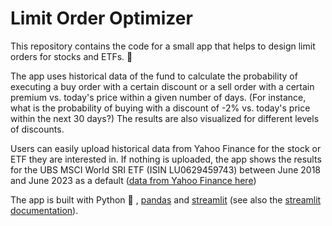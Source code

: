 # Limit Order Optimizer

This repository contains the code for a small app that helps to design limit orders for stocks and ETFs. :money_with_wings:

The app uses historical data of the fund to calculate the probability of executing a buy order with a certain discount or a sell order with a certain premium vs. today's price within a given number of days. (For instance, what is the probability of buying with a discount of -2% vs. today's price within the next 30 days?) The results are also visualized for different levels of discounts.

Users can easily upload historical data from Yahoo Finance for the stock or ETF they are interested in. If nothing is uploaded, the app shows the results for the UBS MSCI World SRI ETF (ISIN LU0629459743) between June 2018 and June 2023 as a default ([data from Yahoo Finance here]((https://finance.yahoo.com/quote/UIMM.DE/history?period1=1529193600&period2=1686960000&interval=1d&filter=history&frequency=1d&includeAdjustedClose=true)))

The app is built with Python :snake: , [pandas](pandas.pydata.org/) and [streamlit](https://streamlit.io/) (see also the [streamlit documentation](https://docs.streamlit.io)).

